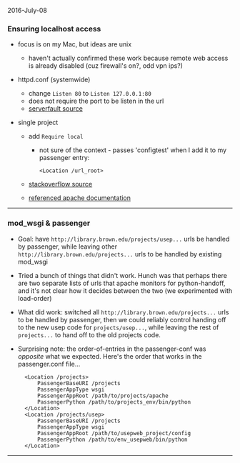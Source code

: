2016-July-08

### Ensuring localhost access

- focus is on my Mac, but ideas are unix
    - haven't actually confirmed these work because remote web access is already disabled (cuz firewall's on?, odd vpn ips?)

- httpd.conf (systemwide)
    - change `Listen 80` to `Listen 127.0.0.1:80`
    - does not require the port to be listen in the url
    - [serverfault source](http://serverfault.com/questions/276963/make-apache-only-accessible-via-127-0-0-1-is-this-possible/276968#276968)

- single project
    - add `Require local`
        - not sure of the context - passes 'configtest' when I add it to my passenger entry:

            `<Location /url_root>`

    - [stackoverflow source](http://stackoverflow.com/a/26556483)
    - [referenced apache documentation](http://httpd.apache.org/docs/2.4/en/mod/mod_authz_host.html)

---

### mod_wsgi & passenger

- Goal: have `http://library.brown.edu/projects/usep...` urls be handled by passenger, while leaving other `http://library.brown.edu/projects...` urls to be handled by existing mod_wsgi

- Tried a bunch of things that didn't work. Hunch was that perhaps there are two separate lists of urls that apache monitors for python-handoff, and it's not clear how it decides between the two (we experimented with load-order)

- What did work: switched all `http://library.brown.edu/projects...` urls to be handled by passenger, then we could reliably control handing off to the new usep code for `projects/usep...`, while leaving the rest of `projects...` to hand off to the old projects code.

- Surprising note: the order-of-entries in the passenger-conf was _opposite_ what we expected. Here's the order that works in the passenger.conf file...

        <Location /projects>
            PassengerBaseURI /projects
            PassengerAppType wsgi
            PassengerAppRoot /path/to/projects/apache
            PassengerPython /path/to/projects_env/bin/python
        </Location>
        <Location /projects/usep>
            PassengerBaseURI /projects
            PassengerAppType wsgi
            PassengerAppRoot /path/to/usepweb_project/config
            PassengerPython /path/to/env_usepweb/bin/python
        </Location>


---
